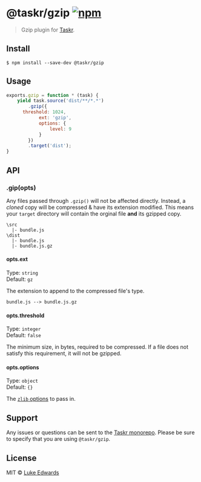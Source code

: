 # @taskr/gzip [![npm](https://img.shields.io/npm/v/@taskr/gzip.svg)](https://npmjs.org/package/@taskr/gzip)

> Gzip plugin for [Taskr](https://github.com/lukeed/taskr).

## Install

```
$ npm install --save-dev @taskr/gzip
```

## Usage

```js
exports.gzip = function * (task) {
	yield task.source('dist/**/*.*')
		.gzip({
      threshold: 1024,
			ext: 'gzip',
			options: {
				level: 9
			}
		})
		.target('dist');
}
```

## API

### .gip(opts)

Any files passed through `.gzip()` will not be affected directly. Instead, a _cloned_ copy will be compressed & have its extension modified. This means your `target` directory will contain the orginal file **and** its gzipped copy.

```
\src
  |- bundle.js
\dist
  |- bundle.js
  |- bundle.js.gz
```

#### opts.ext

Type: `string`<br>
Default: `gz`

The extension to append to the compressed file's type.

```
bundle.js --> bundle.js.gz
```

#### opts.threshold

Type: `integer`<br>
Default: `false`

The minimum size, in bytes, required to be compressed. If a file does not satisfy this requirement, it will not be gzipped.

#### opts.options

Type: `object`<br>
Default: `{}`

The [`zlib` options](https://nodejs.org/api/zlib.html#zlib_class_options) to pass in.

## Support

Any issues or questions can be sent to the [Taskr monorepo](https://github.com/lukeed/taskr/issues/new). Please be sure to specify that you are using `@taskr/gzip`.

## License

MIT © [Luke Edwards](https://lukeed.com)
